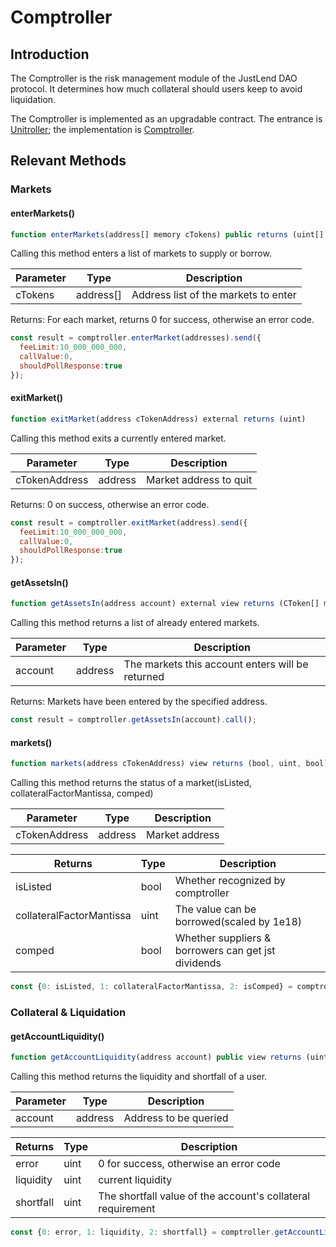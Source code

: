 # Comptroller

## Introduction

The Comptroller is the risk management module of the JustLend DAO protocol. It determines how much collateral should users keep to avoid liquidation.

The Comptroller is implemented as an upgradable contract. The entrance is [Unitroller](https://tronscan.org/#/contract/TGjYzgCyPobsNS9n6WcbdLVR9dH7mWqFx7/code); the implementation is [Comptroller](https://tronscan.org/#/contract/TJZi9eWzCLGBi9tuwvPxnaZTGa2iUpRc8v/code).

## Relevant Methods

### Markets

#### enterMarkets()

```javascript
function enterMarkets(address[] memory cTokens) public returns (uint[] memory)
```

Calling this method enters a list of markets to supply or borrow.

| Parameter | Type       | Description                          |
| --------- | ---------- | ------------------------------------ |
| cTokens   | address\[] | Address list of the markets to enter |

Returns: For each market, returns 0 for success, otherwise an error code.

```javascript
const result = comptroller.enterMarket(addresses).send({
  feeLimit:10_000_000_000,
  callValue:0,
  shouldPollResponse:true
});
```

#### exitMarket()

```javascript
function exitMarket(address cTokenAddress) external returns (uint)
```

Calling this method exits a currently entered market.

| Parameter     | Type    | Description            |
| ------------- | ------- | ---------------------- |
| cTokenAddress | address | Market address to quit |

Returns: 0 on success, otherwise an error code.

```javascript
const result = comptroller.exitMarket(address).send({
  feeLimit:10_000_000_000,
  callValue:0,
  shouldPollResponse:true
});
```

#### getAssetsIn()

```javascript
function getAssetsIn(address account) external view returns (CToken[] memory)
```

Calling this method returns a list of already entered markets.

| Parameter | Type    | Description                                       |
| --------- | ------- | ------------------------------------------------- |
| account   | address | The markets this account enters will be returned  |

Returns: Markets have been entered by the specified address.

```javascript
const result = comptroller.getAssetsIn(account).call();
```

#### markets()

```javascript
function markets(address cTokenAddress) view returns (bool, uint, bool)
```

Calling this method returns the status of a market(isListed, collateralFactorMantissa, comped)

| Parameter     | Type    | Description    |
| ------------- | ------- | -------------- |
| cTokenAddress | address | Market address |

| Returns                  | Type | Description                                         |
| ------------------------ | ---- | --------------------------------------------------- |
| isListed                 | bool | Whether recognized by comptroller                   |
| collateralFactorMantissa | uint | The value can be borrowed(scaled by 1e18)           |
| comped                   | bool | Whether suppliers & borrowers can get jst dividends |

```javascript
const {0: isListed, 1: collateralFactorMantissa, 2: isComped} = comptroller.markets(address).call();
```

### Collateral & Liquidation

#### getAccountLiquidity()

```javascript
function getAccountLiquidity(address account) public view returns (uint, uint, uint)
```

Calling this method returns the liquidity and shortfall of a user.&#x20;

| Parameter | Type    | Description           |
| --------- | ------- | --------------------- |
| account   | address | Address to be queried |

| Returns   | Type  | Description                                                  |
| --------- | ----- | ------------------------------------------------------------ |
| error     | uint  | 0 for success, otherwise an error code                       |
| liquidity | uint  | current liquidity                                            |
| shortfall | uint  | The shortfall value of the account's collateral requirement  |

```javascript
const {0: error, 1: liquidity, 2: shortfall} = comptroller.getAccountLiquidity(account).call();
```
